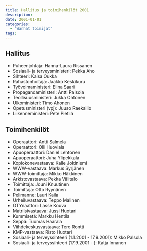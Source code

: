 ```yaml
---
title: Hallitus ja toimihenkilöt 2001
description: 
date: 2001-01-01
categories:
  - "Wanhat toimijat"
tags:
---
```



## Hallitus
- Puheenjohtaja:	Hanna-Laura Rissanen
- Sosiaali- ja terveysministeri:	Pekka Aho
- Sihteeri: Kaisa Oukka
- Rahastonhoitaja:	Jaakko Keskikuru
- Työvoimaministeri:	Elina Saari
- Propagandaministeri:	Antti Palsola
- Teollisuusministeri: Jukka Ohtonen
- Ulkoministeri:	Timo Ahonen
- Opetusministeri (vpj):	Juuso Raekallio
- Liikenneministeri:	Pete Pietilä



## Toimihenkilöt
- Operaattori: Antti Salmela
- Operaattori: Olli Huoviala
- Apuoperaattori: Daniel Lehtonen
- Apuoperaattori: Juha Ylipekkala
- Kopiokonevastaava: Kalle Jokiniemi
- WWW-vastaava: Markus Syrjänen
- WWW-toimittaja: Mikko Häkkinen
- Arkistovastaava: Pekka Välitalo
- Toimittaja: Jouni Knuutinen
- Toimittaja: Otto Ryynänen
- Pelimanne: Lauri Kaila
- Urheiluvastaava: Teppo Malinen
- OTYnaattori: Lasse Kouva
- Matriisivastaava: Jussi Huotari
- Kummisetä: Markku Hentila
- Seppä: Tuomas Haarala
- Viihdekeskusvastaava: Tero Rontti
- KMP-vastaava: Risto Huotari
- Sosiaali- ja terveyssihteeri (1.1.2001 - 17.9.2001): Mikko Palsola
- Sosiaali- ja terveyssihteeri (17.9.2001 - ): Katja Innanen